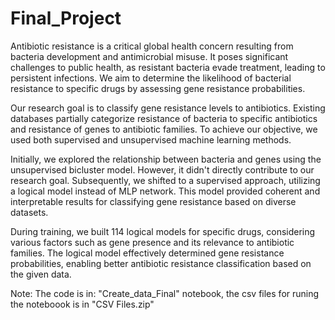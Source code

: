 # Final_Project
Antibiotic resistance is a critical global health concern resulting from bacteria development and antimicrobial misuse. It poses significant challenges to public health, as resistant bacteria evade treatment, leading to persistent infections. We aim to determine the likelihood of bacterial resistance to specific drugs by assessing gene resistance probabilities.

Our research goal is to classify gene resistance levels to antibiotics. Existing databases partially categorize resistance of bacteria to specific antibiotics and resistance of genes to antibiotic families. To achieve our objective, we used both supervised and unsupervised machine learning methods.

Initially, we explored the relationship between bacteria and genes using the unsupervised bicluster model. However, it didn't directly contribute to our research goal. Subsequently, we shifted to a supervised approach, utilizing a logical model instead of MLP network. This model provided coherent and interpretable results for classifying gene resistance based on diverse datasets.

During training, we built 114 logical models for specific drugs, considering various factors such as gene presence and its relevance to antibiotic families. The logical model effectively determined gene resistance probabilities, enabling better antibiotic resistance classification based on the given data.











Note: The code is in: "Create_data_Final" notebook, the csv files for runing the noteboook is in "CSV Files.zip"
